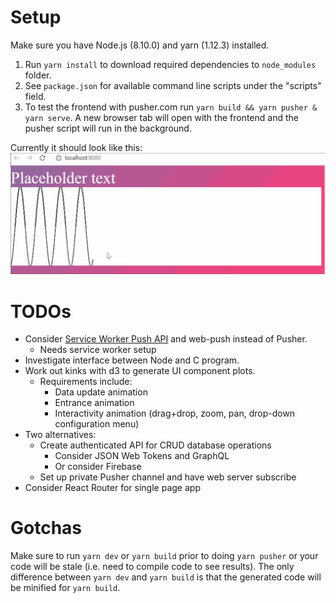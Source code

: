 # Setup

Make sure you have Node.js (8.10.0) and yarn (1.12.3) installed.

1. Run `yarn install` to download required dependencies to `node_modules` folder.
2. See `package.json` for available command line scripts under the "scripts" field.
3. To test the frontend with pusher.com run `yarn build && yarn pusher & yarn serve`. A new browser tab will open with the frontend and the pusher script will run in the background.

Currently it should look like this:
![preview][preview1]

# TODOs

- Consider [Service Worker Push API][1] and web-push instead of Pusher.
  - Needs service worker setup
- Investigate interface between Node and C program.
- Work out kinks with d3 to generate UI component plots.
  - Requirements include:
    - Data update animation
    - Entrance animation
    - Interactivity animation (drag+drop, zoom, pan, drop-down configuration menu)
- Two alternatives:
  - Create authenticated API for CRUD database operations
    - Consider JSON Web Tokens and GraphQL
    - Or consider Firebase
  - Set up private Pusher channel and have web server subscribe
- Consider React Router for single page app

[1]: https://developers.google.com/web/ilt/pwa/introduction-to-push-notifications#pushapi
[preview1]: preview1.gif

# Gotchas

Make sure to run `yarn dev` or `yarn build` prior to doing `yarn pusher` or your code will be stale (i.e. need to compile code to see results). The only difference between `yarn dev` and `yarn build` is that the generated code will be minified for `yarn build`.
